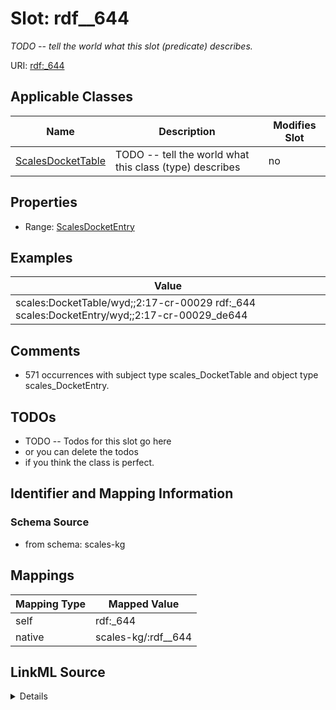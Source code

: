 

# Slot: rdf__644


_TODO -- tell the world what this slot (predicate) describes._





URI: [rdf:_644](http://www.w3.org/1999/02/22-rdf-syntax-ns#_644)



<!-- no inheritance hierarchy -->





## Applicable Classes

| Name | Description | Modifies Slot |
| --- | --- | --- |
| [ScalesDocketTable](../classes/ScalesDocketTable.md) | TODO -- tell the world what this class (type) describes |  no  |







## Properties

* Range: [ScalesDocketEntry](../classes/ScalesDocketEntry.md)






## Examples

| Value |
| --- |
| scales:DocketTable/wyd;;2:17-cr-00029 rdf:_644 scales:DocketEntry/wyd;;2:17-cr-00029_de644 |

## Comments

* 571 occurrences with subject type scales_DocketTable and object type scales_DocketEntry.

## TODOs

* TODO -- Todos for this slot go here
* or you can delete the todos
* if you think the class is perfect.

## Identifier and Mapping Information







### Schema Source


* from schema: scales-kg




## Mappings

| Mapping Type | Mapped Value |
| ---  | ---  |
| self | rdf:_644 |
| native | scales-kg/:rdf__644 |




## LinkML Source

<details>
```yaml
name: rdf__644
description: TODO -- tell the world what this slot (predicate) describes.
todos:
- TODO -- Todos for this slot go here
- or you can delete the todos
- if you think the class is perfect.
comments:
- 571 occurrences with subject type scales_DocketTable and object type scales_DocketEntry.
examples:
- value: scales:DocketTable/wyd;;2:17-cr-00029 rdf:_644 scales:DocketEntry/wyd;;2:17-cr-00029_de644
from_schema: scales-kg
rank: 1000
slot_uri: rdf:_644
alias: rdf__644
domain_of:
- scales_DocketTable
range: scales_DocketEntry

```
</details>